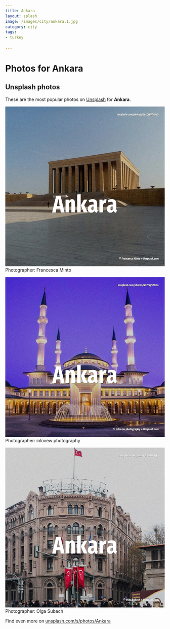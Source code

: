 ```yaml
---
title: Ankara
layout: splash
image: /images/city/ankara.1.jpg
category: city
tags:
- turkey

---
```

# Photos for Ankara
 
## Unsplash photos
These are the most popular photos on [Unsplash](https://unsplash.com) for **Ankara**.
 
![Ankara](/images/city/ankara.1.jpg)
Photographer:  Francesca Minto
 
![Ankara](/images/city/ankara.2.jpg)
Photographer:  inlovew photography
 
![Ankara](/images/city/ankara.3.jpg)
Photographer:  Olga Subach
 
Find even more on [unsplash.com/s/photos/Ankara](https://unsplash.com/s/photos/Ankara)
 
